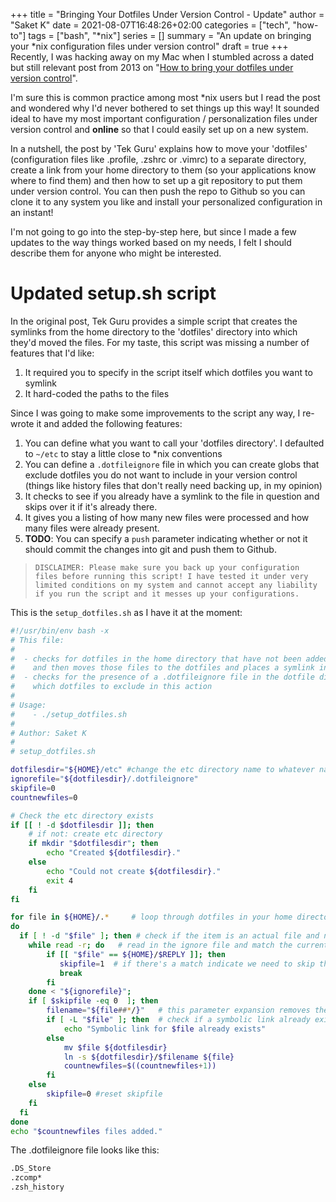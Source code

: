 +++
title = "Bringing Your Dotfiles Under Version Control - Update"
author = "Saket K"
date = 2021-08-07T16:48:26+02:00
categories = ["tech", "how-to"]
tags = ["bash", "*nix"]
series = []
summary = "An update on bringing your *nix configuration files under version control"
draft = true
+++
Recently, I was hacking away on my Mac when I stumbled across a dated but still relevant post from 2013 on "[How to bring your dotfiles under version control](https://tekguru.wordpress.com/2013/08/19/howto-bring-your-dotfiles-under-version-control/)".

I'm sure this is common practice among most *nix users but I read the post and wondered why I'd never bothered to set things up this way! It sounded ideal to have my most important configuration / personalization files under version control and **online** so that I could easily set up on a new system.

In a nutshell, the post by 'Tek Guru' explains how to move your 'dotfiles' (configuration files like .profile, .zshrc or .vimrc) to a separate directory, create a link from your home directory to them (so your applications know where to find them) and then how to set up a git repository to put them under version control. You can then push the repo to Github so you can clone it to any system you like and install your personalized configuration in an instant!

I'm not going to go into the step-by-step here, but since I made a few updates to the way things worked based on my needs, I felt I should describe them for anyone who might be interested.

# Updated setup.sh script

In the original post, Tek Guru provides a simple script that creates the symlinks from the home directory to the  'dotfiles' directory into which they'd moved the files. For my taste, this script was missing a number of features that I'd like:

1. It required you to specify in the script itself which dotfiles you want to symlink
1. It hard-coded the paths to the files 

Since I was going to make some improvements to the script any way, I re-wrote it and added the following features:

1. You can define what you want to call your 'dotfiles directory'. I defaulted to `~/etc` to stay a little close to *nix conventions
1. You can define a `.dotfileignore` file in which you can create globs that exclude dotfiles you do not want to include in your version control (things like history files that don't really need backing up, in my opinion)
1. It checks to see if you already have a symlink to the file in question and skips over it if it's already there.
1. It gives you a listing of how many new files were processed and how many files were already present.
1. **TODO**: You can specify a `push` parameter indicating whether or not it should commit the changes into git and push them to Github.

>```DISCLAIMER: Please make sure you back up your configuration files before running this script! I have tested it under very limited conditions on my system and cannot accept any liability if you run the script and it messes up your configurations. ```

This is the `setup_dotfiles.sh` as I have it at the moment:

```bash {linenos=table}
#!/usr/bin/env bash -x
# This file:
#
#  - checks for dotfiles in the home directory that have not been added to the dotfiles directory
#    and then moves those files to the dotfiles and places a symlink in the home directory pointing to the file
#  - checks for the presence of a .dotfileignore file in the dotfile directory in which you can specify
#    which dotfiles to exclude in this action
#
# Usage:
#    - ./setup_dotfiles.sh
#
# Author: Saket K 
#
# setup_dotfiles.sh

dotfilesdir="${HOME}/etc" #change the etc directory name to whatever name you prefer
ignorefile="${dotfilesdir}/.dotfileignore"
skipfile=0
countnewfiles=0

# Check the etc directory exists
if [[ ! -d $dotfilesdir ]]; then
    # if not: create etc directory
    if mkdir "$dotfilesdir"; then
        echo "Created ${dotfilesdir}."
    else
        echo "Could not create ${dotfilesdir}."
        exit 4
    fi
fi

for file in ${HOME}/.*     # loop through dotfiles in your home directory
do
  if [ ! -d "$file" ]; then # check if the item is an actual file and not a directory
    while read -r; do   # read in the ignore file and match the current file against the entries
        if [[ "$file" == ${HOME}/$REPLY ]]; then
           skipfile=1  # if there's a match indicate we need to skip this file
           break
        fi
    done < "${ignorefile}";
    if [ $skipfile -eq 0  ]; then
        filename="${file##*/}"   # this parameter expansion removes the path of the file
        if [ -L "$file" ]; then  # check if a symbolic link already exists
            echo "Symbolic link for $file already exists"
        else
            mv $file ${dotfilesdir}
            ln -s ${dotfilesdir}/$filename ${file}
            countnewfiles=$((countnewfiles+1))
        fi
    else
        skipfile=0 #reset skipfile
    fi
  fi
done
echo "$countnewfiles files added."
```

The .dotfileignore file looks like this:


```bash {linenos=table}
.DS_Store
.zcomp*
.zsh_history
```

